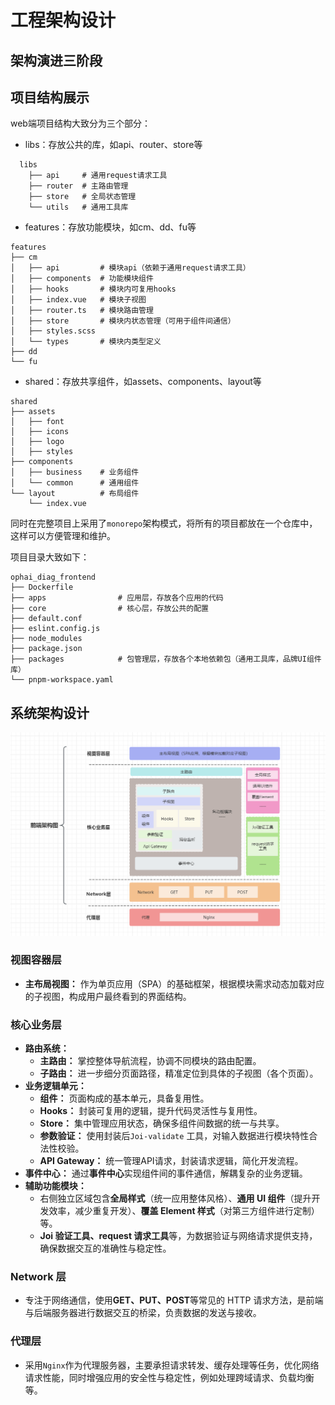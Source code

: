 <script setup>
import archTable from './components/archTable.vue';

</script>
# 工程架构设计
## 架构演进三阶段
<archTable />

## 项目结构展示
web端项目结构大致分为三个部分：
- libs：存放公共的库，如api、router、store等
```
  libs
    ├── api     # 通用request请求工具
    ├── router  # 主路由管理
    ├── store   # 全局状态管理
    └── utils   # 通用工具库
 ```
- features：存放功能模块，如cm、dd、fu等
```
features
├── cm
│   ├── api         # 模块api（依赖于通用request请求工具）
│   ├── components  # 功能模块组件
│   ├── hooks       # 模块内可复用hooks
│   ├── index.vue   # 模块子视图
│   ├── router.ts   # 模块路由管理
│   ├── store       # 模块内状态管理（可用于组件间通信）
│   ├── styles.scss
│   └── types       # 模块内类型定义
├── dd
└── fu

```
- shared：存放共享组件，如assets、components、layout等
```
shared
├── assets
│   ├── font
│   ├── icons
│   ├── logo
│   ├── styles
├── components
│   ├── business    # 业务组件
│   └── common      # 通用组件
└── layout          # 布局组件
    └── index.vue

```
同时在完整项目上采用了`monorepo`架构模式，将所有的项目都放在一个仓库中，这样可以方便管理和维护。

项目目录大致如下：
```
ophai_diag_frontend
├── Dockerfile
├── apps                # 应用层，存放各个应用的代码
├── core                # 核心层，存放公共的配置
├── default.conf
├── eslint.config.js
├── node_modules
├── package.json
├── packages            # 包管理层，存放各个本地依赖包（通用工具库，品牌UI组件库）
└── pnpm-workspace.yaml

```

## 系统架构设计
![系统架构图](./images/Arch.png)
### 视图容器层
- **主布局视图：** 作为单页应用（SPA）的基础框架，根据模块需求动态加载对应的子视图，构成用户最终看到的界面结构。
### 核心业务层
- **路由系统：**
  + **主路由：** 掌控整体导航流程，协调不同模块的路由配置。
  + **子路由：** 进一步细分页面路径，精准定位到具体的子视图（各个页面）。
- **业务逻辑单元：**
  + **组件：** 页面构成的基本单元，具备复用性。
  + **Hooks：** 封装可复用的逻辑，提升代码灵活性与复用性。
  + **Store：** 集中管理应用状态，确保多组件间数据的统一与共享。
  + **参数验证：** 使用封装后`Joi-validate` 工具，对输入数据进行模块特性合法性校验。
  + **API Gateway：** 统一管理API请求，封装请求逻辑，简化开发流程。
- **事件中心：** 通过**事件中心**实现组件间的事件通信，解耦复杂的业务逻辑。
- **辅助功能模块：**
  + 右侧独立区域包含**全局样式**（统一应用整体风格）、**通用 UI 组件**（提升开发效率，减少重复开发）、**覆盖 Element 样式**（对第三方组件进行定制）等。
  + **Joi 验证工具、request 请求工具**等，为数据验证与网络请求提供支持，确保数据交互的准确性与稳定性。
### Network 层
- 专注于网络通信，使用**GET、PUT、POST**等常见的 HTTP 请求方法，是前端与后端服务器进行数据交互的桥梁，负责数据的发送与接收。
### 代理层
- 采用`Nginx`作为代理服务器，主要承担请求转发、缓存处理等任务，优化网络请求性能，同时增强应用的安全性与稳定性，例如处理跨域请求、负载均衡等。